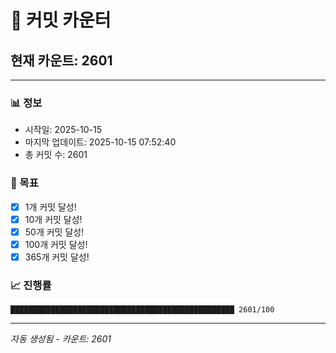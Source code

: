 # 🔢 커밋 카운터

## 현재 카운트: 2601

---

### 📊 정보
- 시작일: 2025-10-15
- 마지막 업데이트: 2025-10-15 07:52:40
- 총 커밋 수: 2601

### 🎯 목표
- [x] 1개 커밋 달성!
- [x] 10개 커밋 달성!
- [x] 50개 커밋 달성!
- [x] 100개 커밋 달성!
- [x] 365개 커밋 달성!

### 📈 진행률
```
██████████████████████████████████████████████████ 2601/100
```

---
*자동 생성됨 - 카운트: 2601*
